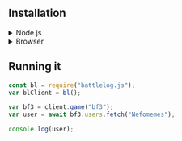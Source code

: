 ## Installation

<details>

<summary><bold>Node.js</bold></summary>
<br/>

If you are installing battlelog.js in a Node.js environment:

If you want to install this trough the NPM registry.

```bash
npm i battlelog.js
```

Or if you use Yarn:

```bash
yarn add battlelog.js
```

You can even install it from GitHub:

```bash
npm i Nefomemes/battlelog.js
```

Or if you use Yarn:

```
yarn add https://github.com/Nefomemes/battlelog.js.git
```

</details>
<details>
<summary>Browser</summary>

<br/>

First of all, you will need to get a CDN link. You can find a CDN link for this
library in pretty much any major CDN services, like
[JSDelivr](https://www.jsdelivr.com/package/npm/battlelog.js),
[UnPKG](https://unpkg.com/), and [GitCDN](https://gitcdn.link)

You can use two bundles, one is the development bundle (dist/bundle.dev.js) and the
minified production bundle (dist/bundle.prod.min.js)

Then you can of course paste the CDN link to your HTML app.

```html
<script src="Battlelog.js CDN link"></script>
```

For example using GitCDN:

```html
<script src="gitcdn.link/cdn/Nefomemes/battlelog.js/master/dist/bundle.prod.min.js"></script>
```

Secondly, Battlelog.js expects users to install Axios as well. When you install Battlelog.js for Node.js environments (NPM/Yarn), Axios should get automatically installed. But this isn't the case for browsers. You will have to manually add Axios into your HTML app.

Also, make sure Axios is loaded **before** BattlelogJS.

```html
<script src="https://cdn.jsdelivr.net/npm/axios/dist/axios.min.js"></script>
```

</details>

## Running it

```js
const bl = require("battlelog.js");
var blClient = bl();

var bf3 = client.game("bf3");
var user = await bf3.users.fetch("Nefomemes");

console.log(user);
```
